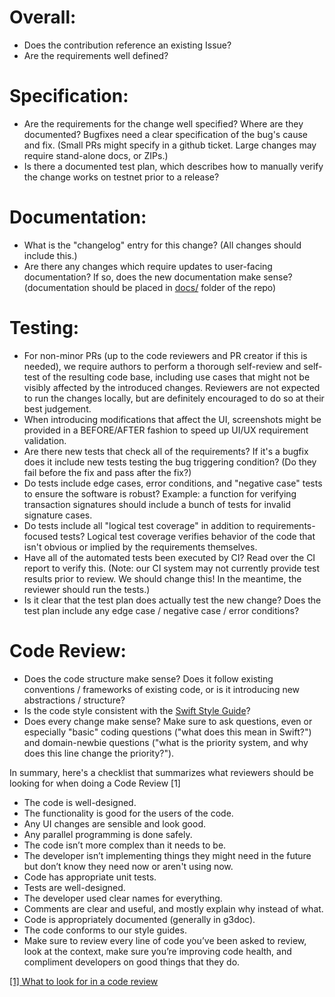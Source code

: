 # Overall:

- Does the contribution reference an existing Issue?
- Are the requirements well defined?


#  Specification:

- Are the requirements for the change well specified? Where are they documented? Bugfixes need a clear specification of the bug's cause and fix. (Small PRs might specify in a github ticket. Large changes may require stand-alone docs, or ZIPs.)
- Is there a documented test plan, which describes how to manually verify the change works on testnet prior to a release?

# Documentation:

- What is the "changelog" entry for this change? (All changes should include this.)
- Are there any changes which require updates to user-facing documentation? If so, does the new documentation make sense? (documentation should be placed in [docs/](/docs) folder of the repo)

# Testing:

- For non-minor PRs (up to the code reviewers and PR creator if this is needed), we require authors to perform a thorough self-review and self-test of the resulting code base, including use cases that might not be visibly affected by the introduced changes. Reviewers are not expected to run the changes locally, but are definitely encouraged to do so at their best judgement. 
- When introducing modifications that affect the UI, screenshots might be provided in a BEFORE/AFTER fashion to speed up UI/UX requirement validation. 
- Are there new tests that check all of the requirements? If it's a bugfix does it include new tests testing the bug triggering condition? (Do they fail before the fix and pass after the fix?)
- Do tests include edge cases, error conditions, and "negative case" tests to ensure the software is robust? Example: a function for verifying transaction signatures should include a bunch of tests for invalid signature cases.
- Do tests include all "logical test coverage" in addition to requirements-focused tests? Logical test coverage verifies behavior of the code that isn't obvious or implied by the requirements themselves.
- Have all of the automated tests been executed by CI? Read over the CI report to verify this. (Note: our CI system may not currently provide test results prior to review. We should change this! In the meantime, the reviewer should run the tests.)
- Is it clear that the test plan does actually test the new change? Does the test plan include any edge case / negative case / error conditions?

# Code Review:
- Does the code structure make sense? Does it follow existing conventions / frameworks of existing code, or is it introducing new abstractions / structure?
- Is the code style consistent with the [Swift Style Guide](SWIFTLINT.md)?
- Does every change make sense? Make sure to ask questions, even or especially "basic" coding questions ("what does this mean in Swift?") and domain-newbie questions ("what is the priority system, and why does this line change the priority?").

In summary, here's a checklist that summarizes what reviewers should be looking for when doing a Code Review [1]

- The code is well-designed.
- The functionality is good for the users of the code.
- Any UI changes are sensible and look good.
- Any parallel programming is done safely.
- The code isn’t more complex than it needs to be.
- The developer isn’t implementing things they might need in the future but don’t know they need now or aren't using now.
- Code has appropriate unit tests.
- Tests are well-designed.
- The developer used clear names for everything.
- Comments are clear and useful, and mostly explain why instead of what.
- Code is appropriately documented (generally in g3doc).
- The code conforms to our style guides.
- Make sure to review every line of code you’ve been asked to review, look at the context, make sure you’re improving code health, and compliment developers on good things that they do.

[[1] What to look for in a code review](https://google.github.io/eng-practices/review/reviewer/looking-for.html)